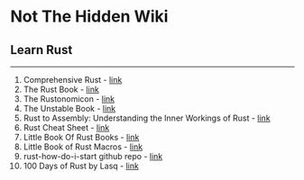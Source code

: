 # Not The Hidden Wiki

## Learn Rust
-----

1. Comprehensive Rust - [link](https://google.github.io/comprehensive-rust/#welcome-to-comprehensive-rust-)
2. The Rust Book - [link](https://doc.rust-lang.org/book/title-page.html)
3. The Rustonomicon - [link](https://doc.rust-lang.org/nomicon/)
4. The Unstable Book - [link](https://doc.rust-lang.org/unstable-book/)
5. Rust to Assembly: Understanding the Inner Workings of Rust - [link](https://eventhelix.com/rust/)
6. Rust Cheat Sheet - [link](https://cheats.rs/#custom-types)
7. Little Book Of Rust Books - [link](https://lborb.github.io)
8. Little Book of Rust Macros - [link](https://veykril.github.io/tlborm/)
9. rust-how-do-i-start github repo - [link](https://github.com/jondot/rust-how-do-i-start)
10. 100 Days of Rust by Lasq - [link](https://github.com/lasq88/100days/blob/main/rust/2025/README.md)
